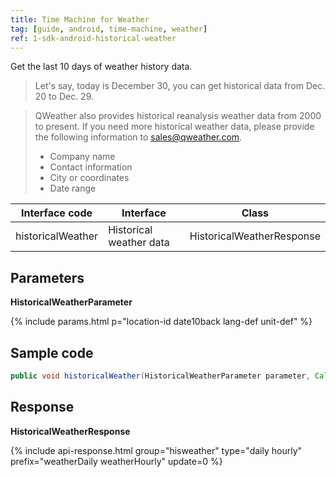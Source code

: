 ```yaml
---
title: Time Machine for Weather
tag: [guide, android, time-machine, weather]
ref: 1-sdk-android-historical-weather
---
```


Get the last 10 days of weather history data.

> Let's say, today is December 30, you can get historical data from Dec. 20 to Dec. 29.

> QWeather also provides historical reanalysis weather data from 2000 to present. If you need more historical weather data, please provide the following information to <sales@qweather.com>.
> 
> * Company name
> * Contact information
> * City or coordinates
> * Date range


| Interface code| Interface  | Class |
| ------------ | -------------------- | ------------------ |
| historicalWeather| Historical weather data  | HistoricalWeatherResponse |

## Parameters

**HistoricalWeatherParameter**

{% include params.html p="location-id date10back lang-def unit-def" %}

## Sample code

```java
public void historicalWeather(HistoricalWeatherParameter parameter, Callback<HistoricalWeatherResponse> callback);
```

## Response

**HistoricalWeatherResponse**

{% include api-response.html group="hisweather" type="daily hourly" prefix="weatherDaily weatherHourly" update=0 %}

<!-- | Property | Description | Example |
| -------------- | -------------------------- | ---------------------- |
| getCode | See [Status Code](/en/docs/resource/status-code/) | 200 |
| getUpdateTime | [Last updated time](/en/docs/resource/glossary/#update-time) | 2017-10-25T04:34+08:00 |
| getFxLink | Responsive web page of this location, easy to embed in your website or APP | https://www.qweather.com/historical/beijing-101010100.html |
| getWeatherDaily | Overview of the daily forecast | HistoricalWeatherDaily |
| getWeatherHourly | Hourly data of the day | List&lt;HistoricalWeatherHourly&gt; |
| getRefer | Reference data, includes data source, statements and license | Refer |


**Refer**

| Property | Description  |  Type |  Example  |
| ---------- | ----------- | ------------------ | ------------ |
| getSources | Data source and other statements  | List&lt;String&gt; | QWeather     |
| getLicense | Data license      | List&lt;String&gt; | QWeather Developers License |

**HistoricalWeatherDaily**

| Property | Description | Example |
| ------------ | -------- | ---------- |
| getDate | Forecast date | 2013-12-30 |
| getSunrise | [Sunrise time](/en/docs/resource/sun-moon-info/#sunrise-and-sunset). **Maybe null in high latitude area** | 07:36 |
| getSunset | [Sunset time](/en/docs/resource/sun-moon-info/#sunrise-and-sunset). **Maybe null in high latitude area** | 16:58 |
| getMoonRise | [Moonrise time](/en/docs/resource/sun-moon-info/#moonrise-and-moonset) of current day. **Maybe null** | 04:47 |
| getMoonSet | [Moonset time](/en/docs/resource/sun-moon-info/#moonrise-and-moonset) of current day. **Maybe null** | 14:59 |
| getMoonPhase | Moon Phase | Full Moon |
| getTempMax | The highest temperature of the day | 4 |
| getTempMin | The lowest temperature of the day | -5 |
| getHumidity | Relative humidity, in percent | 37 |
| getPrecip | Precipitation | 0 |
| getPressure | Atmospheric pressure | 1018 |

**HistoricalWeatherHourly**

| Property | Description | Example |
| ------------ | ------------------------------------- | ---------------- |
| getTime | Historical weather time of the day | 2013-12-30T13:00+08:00 |
| getTemp | Temperature | 2 |
| getIcon | [Icon code](/en/docs/resource/icons/) for weather conditions. See also [QWeather Icons](https://icons.qweather.com/en/) | 101 |
| getText |  Weather conditions | Cloudy |
| getWind360 | [Wind direction](/en/docs/resource/wind-info/#wind-direction) in azimuth degree | 290 |
| getWindDir | [Wind direction](/en/docs/resource/wind-info/#wind-direction) | NW |
| getWindScale | [Wind scale](/en/docs/resource/wind-info/#wind-scale) | 3-4 |
| getWindSpeed ​​| [Wind speed](/en/docs/resource/wind-info/#wind-speed) ​​| 15 |
| getHumidity | Relative humidity in percent | 30 |
| getPressure | Atmospheric pressure | 1030 |
| getPrecip | Precipitation| 1.2 | -->
